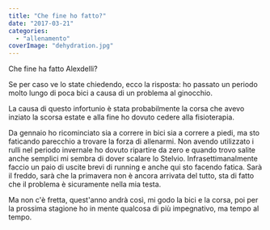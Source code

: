 ```yaml
---
title: "Che fine ho fatto?"
date: "2017-03-21"
categories: 
  - "allenamento"
coverImage: "dehydration.jpg"
---
```


Che fine ha fatto Alexdelli?

Se per caso ve lo state chiedendo, ecco la risposta: ho passato un periodo molto lungo di poca bici a causa di un problema al ginocchio.

La causa di questo infortunio è stata probabilmente la corsa che avevo inziato la scorsa estate e alla fine ho dovuto cedere alla fisioterapia.

Da gennaio ho ricominciato sia a correre in bici sia a correre a piedi, ma sto faticando parecchio a trovare la forza di allenarmi. Non avendo utilizzato i rulli nel periodo invernale ho dovuto ripartire da zero e quando trovo salite anche semplici mi sembra di dover scalare lo Stelvio. Infrasettimanalmente faccio un paio di uscite brevi di running e anche qui sto facendo fatica. Sarà il freddo, sarà che la primavera non è ancora arrivata del tutto, sta di fatto che il problema è sicuramente nella mia testa.

Ma non c'è fretta, quest'anno andrà così, mi godo la bici e la corsa, poi per la prossima stagione ho in mente qualcosa di più impegnativo, ma tempo al tempo.
